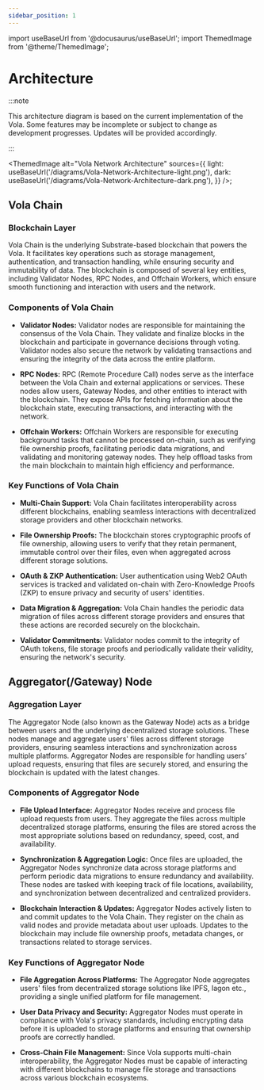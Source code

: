 ```yaml
---
sidebar_position: 1
---
```


import useBaseUrl from '@docusaurus/useBaseUrl';
import ThemedImage from '@theme/ThemedImage';

# Architecture

:::note

This architecture diagram is based on the current implementation of the Vola. Some features may be incomplete or subject to change as development progresses. Updates will be provided accordingly.

:::

<ThemedImage
alt="Vola Network Architecture"
sources={{
    light: useBaseUrl('/diagrams/Vola-Network-Architecture-light.png'),
    dark: useBaseUrl('/diagrams/Vola-Network-Architecture-dark.png'),
  }}
/>;

## Vola Chain

### Blockchain Layer

Vola Chain is the underlying Substrate-based blockchain that powers the Vola. It facilitates key operations such as storage management, authentication, and transaction handling, while ensuring security and immutability of data. The blockchain is composed of several key entities, including Validator Nodes, RPC Nodes, and Offchain Workers, which ensure smooth functioning and interaction with users and the network.

### Components of Vola Chain

- **Validator Nodes:**
  Validator nodes are responsible for maintaining the consensus of the Vola Chain. They validate and finalize blocks in the blockchain and participate in governance decisions through voting. Validator nodes also secure the network by validating transactions and ensuring the integrity of the data across the entire platform.

- **RPC Nodes:**
  RPC (Remote Procedure Call) nodes serve as the interface between the Vola Chain and external applications or services. These nodes allow users, Gateway Nodes, and other entities to interact with the blockchain. They expose APIs for fetching information about the blockchain state, executing transactions, and interacting with the network.

- **Offchain Workers:**
  Offchain Workers are responsible for executing background tasks that cannot be processed on-chain, such as verifying file ownership proofs, facilitating periodic data migrations, and validating and monitoring gateway nodes. They help offload tasks from the main blockchain to maintain high efficiency and performance.

### Key Functions of Vola Chain

- **Multi-Chain Support:**
  Vola Chain facilitates interoperability across different blockchains, enabling seamless interactions with decentralized storage providers and other blockchain networks.

- **File Ownership Proofs:**
  The blockchain stores cryptographic proofs of file ownership, allowing users to verify that they retain permanent, immutable control over their files, even when aggregated across different storage solutions.

- **OAuth & ZKP Authentication:**
  User authentication using Web2 OAuth services is tracked and validated on-chain with Zero-Knowledge Proofs (ZKP) to ensure privacy and security of users' identities.

- **Data Migration & Aggregation:**
  Vola Chain handles the periodic data migration of files across different storage providers and ensures that these actions are recorded securely on the blockchain.

- **Validator Commitments:**
  Validator nodes commit to the integrity of OAuth tokens, file storage proofs and periodically validate their validity, ensuring the network's security.

## Aggregator(/Gateway) Node

### Aggregation Layer

The Aggregator Node (also known as the Gateway Node) acts as a bridge between users and the underlying decentralized storage solutions. These nodes manage and aggregate users' files across different storage providers, ensuring seamless interactions and synchronization across multiple platforms. Aggregator Nodes are responsible for handling users’ upload requests, ensuring that files are securely stored, and ensuring the blockchain is updated with the latest changes.

### Components of Aggregator Node

- **File Upload Interface:**
  Aggregator Nodes receive and process file upload requests from users. They aggregate the files across multiple decentralized storage platforms, ensuring the files are stored across the most appropriate solutions based on redundancy, speed, cost, and availability.

- **Synchronization & Aggregation Logic:**
  Once files are uploaded, the Aggregator Nodes synchronize data across storage platforms and perform periodic data migrations to ensure redundancy and availability. These nodes are tasked with keeping track of file locations, availability, and synchronization between decentralized and centralized providers.

- **Blockchain Interaction & Updates:**
  Aggregator Nodes actively listen to and commit updates to the Vola Chain. They register on the chain as valid nodes and provide metadata about user uploads. Updates to the blockchain may include file ownership proofs, metadata changes, or transactions related to storage services.

### Key Functions of Aggregator Node

- **File Aggregation Across Platforms:**
  The Aggregator Node aggregates users' files from decentralized storage solutions like IPFS, Iagon etc., providing a single unified platform for file management.

- **User Data Privacy and Security:**
  Aggregator Nodes must operate in compliance with Vola's privacy standards, including encrypting data before it is uploaded to storage platforms and ensuring that ownership proofs are correctly handled.

- **Cross-Chain File Management:**
  Since Vola supports multi-chain interoperability, the Aggregator Nodes must be capable of interacting with different blockchains to manage file storage and transactions across various blockchain ecosystems.
